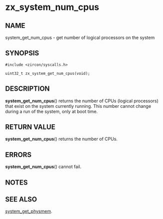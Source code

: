 # zx_system_num_cpus

## NAME

system_get_num_cpus - get number of logical processors on the system

## SYNOPSIS

```
#include <zircon/syscalls.h>

uint32_t zx_system_get_num_cpus(void);
```

## DESCRIPTION

**system_get_num_cpus**() returns the number of CPUs (logical processors)
that exist on the system currently running.  This number cannot change
during a run of the system, only at boot time.

## RETURN VALUE

**system_get_num_cpus**() returns the number of CPUs.

## ERRORS

**system_get_num_cpus**() cannot fail.

## NOTES

## SEE ALSO
[system_get_physmem](system_get_physmem.md).
